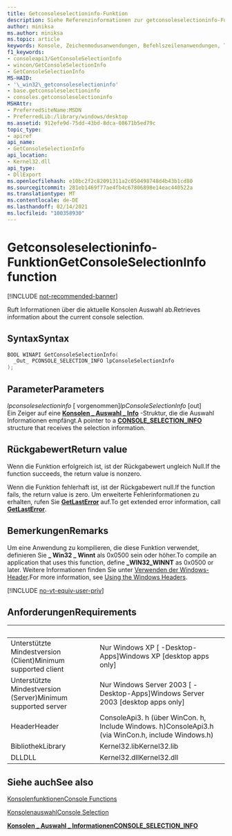 ```yaml
---
title: Getconsoleselectioninfo-Funktion
description: Siehe Referenzinformationen zur getconsoleselectioninfo-Funktion, die Informationen über die aktuelle Konsolen Auswahl abruft.
author: miniksa
ms.author: miniksa
ms.topic: article
keywords: Konsole, Zeichenmodusanwendungen, Befehlszeilenanwendungen, Terminalanwendungen, Konsolen-API
f1_keywords:
- consoleapi3/GetConsoleSelectionInfo
- wincon/GetConsoleSelectionInfo
- GetConsoleSelectionInfo
MS-HAID:
- '\_win32\_getconsoleselectioninfo'
- base.getconsoleselectioninfo
- consoles.getconsoleselectioninfo
MSHAttr:
- PreferredSiteName:MSDN
- PreferredLib:/library/windows/desktop
ms.assetid: 912efe9d-75dd-43bd-8dca-08671b5ed79c
topic_type:
- apiref
api_name:
- GetConsoleSelectionInfo
api_location:
- Kernel32.dll
api_type:
- DllExport
ms.openlocfilehash: e10bc2f2c82091311a2c050498748d4b43b1cd80
ms.sourcegitcommit: 281eb1469f77ae4fb4c67806898e14eac440522a
ms.translationtype: MT
ms.contentlocale: de-DE
ms.lasthandoff: 02/14/2021
ms.locfileid: "100358930"
---
```

# <a name="getconsoleselectioninfo-function"></a><span data-ttu-id="e5bd9-104">Getconsoleselectioninfo-Funktion</span><span class="sxs-lookup"><span data-stu-id="e5bd9-104">GetConsoleSelectionInfo function</span></span>

[!INCLUDE [not-recommended-banner](./includes/not-recommended-banner.md)]

<span data-ttu-id="e5bd9-105">Ruft Informationen über die aktuelle Konsolen Auswahl ab.</span><span class="sxs-lookup"><span data-stu-id="e5bd9-105">Retrieves information about the current console selection.</span></span>

## <a name="syntax"></a><span data-ttu-id="e5bd9-106">Syntax</span><span class="sxs-lookup"><span data-stu-id="e5bd9-106">Syntax</span></span>

```C
BOOL WINAPI GetConsoleSelectionInfo(
  _Out_ PCONSOLE_SELECTION_INFO lpConsoleSelectionInfo
);
```

## <a name="parameters"></a><span data-ttu-id="e5bd9-107">Parameter</span><span class="sxs-lookup"><span data-stu-id="e5bd9-107">Parameters</span></span>

<span data-ttu-id="e5bd9-108">*lpconsoleselectioninfo* \[ vorgenommen\]</span><span class="sxs-lookup"><span data-stu-id="e5bd9-108">*lpConsoleSelectionInfo* \[out\]</span></span>  
<span data-ttu-id="e5bd9-109">Ein Zeiger auf eine [**Konsolen \_ Auswahl \_ Info**](console-selection-info-str.md) -Struktur, die die Auswahl Informationen empfängt.</span><span class="sxs-lookup"><span data-stu-id="e5bd9-109">A pointer to a [**CONSOLE\_SELECTION\_INFO**](console-selection-info-str.md) structure that receives the selection information.</span></span>

## <a name="return-value"></a><span data-ttu-id="e5bd9-110">Rückgabewert</span><span class="sxs-lookup"><span data-stu-id="e5bd9-110">Return value</span></span>

<span data-ttu-id="e5bd9-111">Wenn die Funktion erfolgreich ist, ist der Rückgabewert ungleich Null.</span><span class="sxs-lookup"><span data-stu-id="e5bd9-111">If the function succeeds, the return value is nonzero.</span></span>

<span data-ttu-id="e5bd9-112">Wenn die Funktion fehlerhaft ist, ist der Rückgabewert null.</span><span class="sxs-lookup"><span data-stu-id="e5bd9-112">If the function fails, the return value is zero.</span></span> <span data-ttu-id="e5bd9-113">Um erweiterte Fehlerinformationen zu erhalten, rufen Sie [**GetLastError**](/windows/win32/api/errhandlingapi/nf-errhandlingapi-getlasterror) auf.</span><span class="sxs-lookup"><span data-stu-id="e5bd9-113">To get extended error information, call [**GetLastError**](/windows/win32/api/errhandlingapi/nf-errhandlingapi-getlasterror).</span></span>

## <a name="remarks"></a><span data-ttu-id="e5bd9-114">Bemerkungen</span><span class="sxs-lookup"><span data-stu-id="e5bd9-114">Remarks</span></span>

<span data-ttu-id="e5bd9-115">Um eine Anwendung zu kompilieren, die diese Funktion verwendet, definieren Sie **\_ Win32 \_ Winnt** als 0x0500 sein oder höher.</span><span class="sxs-lookup"><span data-stu-id="e5bd9-115">To compile an application that uses this function, define **\_WIN32\_WINNT** as 0x0500 or later.</span></span> <span data-ttu-id="e5bd9-116">Weitere Informationen finden Sie unter [Verwenden der Windows-Header](/windows/win32/winprog/using-the-windows-headers).</span><span class="sxs-lookup"><span data-stu-id="e5bd9-116">For more information, see [Using the Windows Headers](/windows/win32/winprog/using-the-windows-headers).</span></span>

[!INCLUDE [no-vt-equiv-user-priv](./includes/no-vt-equiv-user-priv.md)]

## <a name="requirements"></a><span data-ttu-id="e5bd9-117">Anforderungen</span><span class="sxs-lookup"><span data-stu-id="e5bd9-117">Requirements</span></span>

| &nbsp; | &nbsp; |
|-|-|
| <span data-ttu-id="e5bd9-118">Unterstützte Mindestversion (Client)</span><span class="sxs-lookup"><span data-stu-id="e5bd9-118">Minimum supported client</span></span> | <span data-ttu-id="e5bd9-119">Nur Windows XP \[ -Desktop-Apps\]</span><span class="sxs-lookup"><span data-stu-id="e5bd9-119">Windows XP \[desktop apps only\]</span></span> |
| <span data-ttu-id="e5bd9-120">Unterstützte Mindestversion (Server)</span><span class="sxs-lookup"><span data-stu-id="e5bd9-120">Minimum supported server</span></span> | <span data-ttu-id="e5bd9-121">Nur Windows Server 2003 \[ -Desktop-Apps\]</span><span class="sxs-lookup"><span data-stu-id="e5bd9-121">Windows Server 2003 \[desktop apps only\]</span></span> |
| <span data-ttu-id="e5bd9-122">Header</span><span class="sxs-lookup"><span data-stu-id="e5bd9-122">Header</span></span> | <span data-ttu-id="e5bd9-123">ConsoleApi3. h (über WinCon. h, Include Windows. h)</span><span class="sxs-lookup"><span data-stu-id="e5bd9-123">ConsoleApi3.h (via WinCon.h, include Windows.h)</span></span> |
| <span data-ttu-id="e5bd9-124">Bibliothek</span><span class="sxs-lookup"><span data-stu-id="e5bd9-124">Library</span></span> | <span data-ttu-id="e5bd9-125">Kernel32.lib</span><span class="sxs-lookup"><span data-stu-id="e5bd9-125">Kernel32.lib</span></span> |
| <span data-ttu-id="e5bd9-126">DLL</span><span class="sxs-lookup"><span data-stu-id="e5bd9-126">DLL</span></span> | <span data-ttu-id="e5bd9-127">Kernel32.dll</span><span class="sxs-lookup"><span data-stu-id="e5bd9-127">Kernel32.dll</span></span> |

## <a name="see-also"></a><span data-ttu-id="e5bd9-128">Siehe auch</span><span class="sxs-lookup"><span data-stu-id="e5bd9-128">See also</span></span>

[<span data-ttu-id="e5bd9-129">Konsolenfunktionen</span><span class="sxs-lookup"><span data-stu-id="e5bd9-129">Console Functions</span></span>](console-functions.md)

[<span data-ttu-id="e5bd9-130">Konsolenauswahl</span><span class="sxs-lookup"><span data-stu-id="e5bd9-130">Console Selection</span></span>](console-selection.md)

[<span data-ttu-id="e5bd9-131">**Konsolen \_ Auswahl \_ Informationen**</span><span class="sxs-lookup"><span data-stu-id="e5bd9-131">**CONSOLE\_SELECTION\_INFO**</span></span>](console-selection-info-str.md)